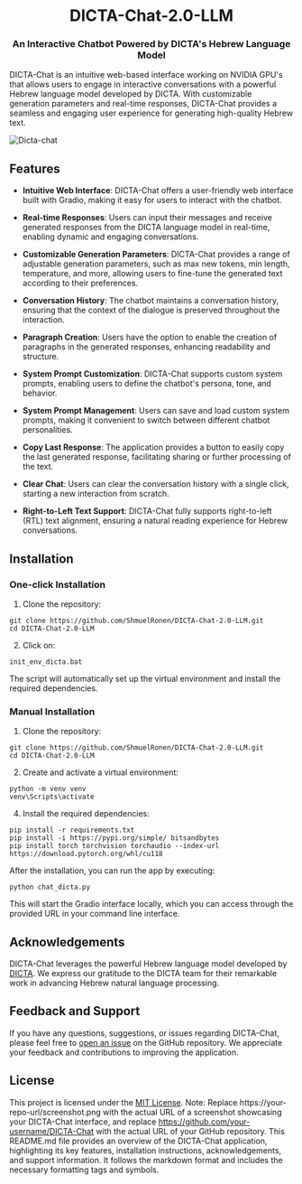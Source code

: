 <h1 align="center"> DICTA-Chat-2.0-LLM</h1>

<h3 align="center">An Interactive Chatbot Powered by DICTA's Hebrew Language Model</h3>

<p align="left">
DICTA-Chat is an intuitive web-based interface working on NVIDIA GPU's that allows users to engage in interactive conversations with a powerful Hebrew language model developed by DICTA. With customizable generation parameters and real-time responses, DICTA-Chat provides a seamless and engaging user experience for generating high-quality Hebrew text.
</p>

![Dicta-chat](https://github.com/ShmuelRonen/DICTA-Chat-2.0-LLM/assets/80190186/a971c385-6c4c-4f01-8ee6-7f6f88343790)


## Features

- **Intuitive Web Interface**: DICTA-Chat offers a user-friendly web interface built with Gradio, making it easy for users to interact with the chatbot.

- **Real-time Responses**: Users can input their messages and receive generated responses from the DICTA language model in real-time, enabling dynamic and engaging conversations.

- **Customizable Generation Parameters**: DICTA-Chat provides a range of adjustable generation parameters, such as max new tokens, min length, temperature, and more, allowing users to fine-tune the generated text according to their preferences.

- **Conversation History**: The chatbot maintains a conversation history, ensuring that the context of the dialogue is preserved throughout the interaction.

- **Paragraph Creation**: Users have the option to enable the creation of paragraphs in the generated responses, enhancing readability and structure.

- **System Prompt Customization**: DICTA-Chat supports custom system prompts, enabling users to define the chatbot's persona, tone, and behavior.

- **System Prompt Management**: Users can save and load custom system prompts, making it convenient to switch between different chatbot personalities.

- **Copy Last Response**: The application provides a button to easily copy the last generated response, facilitating sharing or further processing of the text.

- **Clear Chat**: Users can clear the conversation history with a single click, starting a new interaction from scratch.

- **Right-to-Left Text Support**: DICTA-Chat fully supports right-to-left (RTL) text alignment, ensuring a natural reading experience for Hebrew conversations.


## Installation

### One-click Installation

1. Clone the repository:
```
git clone https://github.com/ShmuelRonen/DICTA-Chat-2.0-LLM.git
cd DICTA-Chat-2.0-LLM
```
2. Click on:
```
init_env_dicta.bat
```
The script will automatically set up the virtual environment and install the required dependencies.

### Manual Installation

1. Clone the repository:
```
git clone https://github.com/ShmuelRonen/DICTA-Chat-2.0-LLM.git
cd DICTA-Chat-2.0-LLM
```
2. Create and activate a virtual environment:
 ```
python -m venv venv
venv\Scripts\activate
```

4. Install the required dependencies:
```
pip install -r requirements.txt
pip install -i https://pypi.org/simple/ bitsandbytes
pip install torch torchvision torchaudio --index-url https://download.pytorch.org/whl/cu118
```
After the installation, you can run the app by executing:
```
python chat_dicta.py
```
This will start the Gradio interface locally, which you can access through the provided URL in your command line interface.

## Acknowledgements

DICTA-Chat leverages the powerful Hebrew language model developed by [DICTA](https://huggingface.co/dicta-il/). We express our gratitude to the DICTA team for their remarkable work in advancing Hebrew natural language processing.

## Feedback and Support

If you have any questions, suggestions, or issues regarding DICTA-Chat, please feel free to [open an issue](https://github.com/your-username/DICTA-Chat/issues) on the GitHub repository. We appreciate your feedback and contributions to improving the application.

## License

This project is licensed under the [MIT License](https://github.com/your-username/DICTA-Chat/blob/main/LICENSE).
Note: Replace https://your-repo-url/screenshot.png with the actual URL of a screenshot showcasing your DICTA-Chat interface, and replace https://github.com/your-username/DICTA-Chat with the actual URL of your GitHub repository.
This README.md file provides an overview of the DICTA-Chat application, highlighting its key features, installation instructions, acknowledgements, and support information. It follows the markdown format and includes the necessary formatting tags and symbols.
